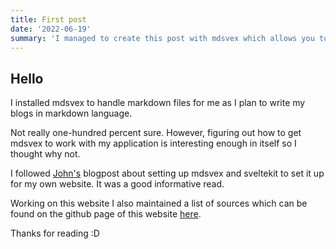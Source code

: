 ```yaml
---
title: First post
date: '2022-06-19'
summary: 'I managed to create this post with mdsvex which allows you to use svelte and markdown within sveltekit projects.'
---
```


## Hello

I installed mdsvex to handle markdown files for me as I plan to write my blogs in markdown language.

Not really one-hundred percent sure. However, figuring out how to get mdsvex to work with my application is interesting enough in itself so I thought why not.

I followed [John's](https://joshcollinsworth.com/blog/build-static-sveltekit-markdown-blog) blogpost about setting up mdsvex and sveltekit to set it up for my own website. It was a good informative read. 

Working on this website I also maintained a list of sources which can be found on the github page of this website [here](https://github.com/yaikohi/personalwebsite).

Thanks for reading :D
<style lang="postcss">
	h2 {
		@apply pb-4;
	}
    
    p {
        @apply py-2 last:pt-36;
    }

    a {
        @apply text-blue-900 hover:text-blue-400 dark:text-blue-500 dark:hover:text-blue-200
    }
</style>
